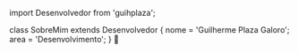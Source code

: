 import Desenvolvedor from 'guihplaza';

class SobreMim extends Desenvolvedor {
  nome     = 'Guilherme Plaza Galoro';
  area    = 'Desenvolvimento';
} 👋

<!--
**guihplaza/guihplaza** is a ✨ _special_ ✨ repository because its `README.md` (this file) appears on your GitHub profile.

Here are some ideas to get you started:

- 🔭 I’m currently working on ...
- 🌱 I’m currently learning ...
- 👯 I’m looking to collaborate on ...
- 🤔 I’m looking for help with ...
- 💬 Ask me about ...
- 📫 How to reach me: ...
- 😄 Pronouns: ...
- ⚡ Fun fact: ...
-->
